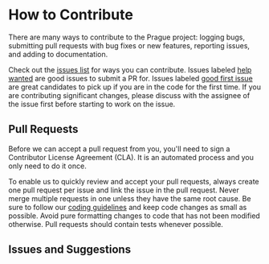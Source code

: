 # How to Contribute

There are many ways to contribute to the Prague project: logging bugs, submitting pull requests with bug fixes or
new features, reporting issues, and adding to documentation.

Check out the [issues list](https://github.com/Microsoft/Prague/issues) for ways you can contribute. Issues
labeled [help wanted](https://github.com/Microsoft/Prague/labels/help%20wanted) are good issues to submit a PR
for. Issues labeled [good first issue](https://github.com/Microsoft/Prague/labels/good%20first%20issue) are great
candidates to pick up if you are in the code for the first time. If you are contributing significant changes, please
discuss with the assignee of the issue first before starting to work on the issue.

## Pull Requests

Before we can accept a pull request from you, you'll need to sign a Contributor License Agreement (CLA). It is an
automated process and you only need to do it once.

To enable us to quickly review and accept your pull requests, always create one pull request per issue and link
the issue in the pull request. Never merge multiple requests in one unless they have the same root cause. Be sure
to follow our [coding guidelines](./coding-guidelines.md) and keep code changes as small as possible.
Avoid pure formatting changes to code that has not been modified otherwise. Pull requests should contain tests
whenever possible.

## Issues and Suggestions
